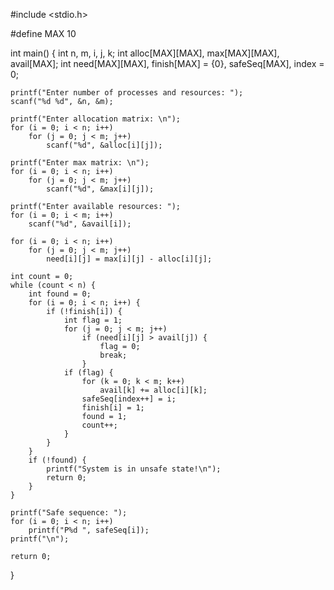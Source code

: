 #include <stdio.h>

#define MAX 10

int main() {
    int n, m, i, j, k;
    int alloc[MAX][MAX], max[MAX][MAX], avail[MAX];
    int need[MAX][MAX], finish[MAX] = {0}, safeSeq[MAX], index = 0;

    printf("Enter number of processes and resources: ");
    scanf("%d %d", &n, &m);

    printf("Enter allocation matrix: \n");
    for (i = 0; i < n; i++)
        for (j = 0; j < m; j++)
            scanf("%d", &alloc[i][j]);

    printf("Enter max matrix: \n");
    for (i = 0; i < n; i++)
        for (j = 0; j < m; j++)
            scanf("%d", &max[i][j]);

    printf("Enter available resources: ");
    for (i = 0; i < m; i++)
        scanf("%d", &avail[i]);

    for (i = 0; i < n; i++)
        for (j = 0; j < m; j++)
            need[i][j] = max[i][j] - alloc[i][j];

    int count = 0;
    while (count < n) {
        int found = 0;
        for (i = 0; i < n; i++) {
            if (!finish[i]) {
                int flag = 1;
                for (j = 0; j < m; j++)
                    if (need[i][j] > avail[j]) {
                        flag = 0;
                        break;
                    }
                if (flag) {
                    for (k = 0; k < m; k++)
                        avail[k] += alloc[i][k];
                    safeSeq[index++] = i;
                    finish[i] = 1;
                    found = 1;
                    count++;
                }
            }
        }
        if (!found) {
            printf("System is in unsafe state!\n");
            return 0;
        }
    }

    printf("Safe sequence: ");
    for (i = 0; i < n; i++)
        printf("P%d ", safeSeq[i]);
    printf("\n");

    return 0;
}
